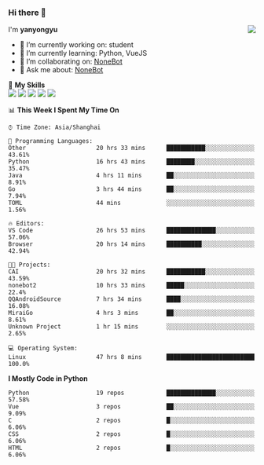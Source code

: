 ### Hi there 👋

<a href="#">
  <img align="right" src="https://github-readme-stats.vercel.app/api?username=yanyongyu&count_private=true&show_icons=true&bg_color=15,f2f7fd,E0EAFC" />
</a>

I'm **yanyongyu**

- 🔭 I’m currently working on: student
- 🌱 I’m currently learning: Python, VueJS
- 👯 I’m collaborating on: [NoneBot](https://github.com/nonebot)
- 💬 Ask me about: [NoneBot](https://github.com/nonebot)

🌟 **My Skills**  
![](https://img.shields.io/badge/-Python-3e74a2?style=flat-square&logo=Python&logoColor=fff)
![](https://img.shields.io/badge/-Vue-4fc08d?style=flat-square&logo=Vue.js&logoColor=fff)
![](https://img.shields.io/badge/-Node.js-339933?style=flat-square&logo=Node.js&logoColor=fff)
![](https://img.shields.io/badge/-Docker-2496ED?style=flat-square&logo=Docker&logoColor=fff)
![](https://img.shields.io/badge/-Linux-000000?style=flat-square&logo=Linux&logoColor=fff)

<!--START_SECTION:waka-->
📊 **This Week I Spent My Time On** 

```text
⌚︎ Time Zone: Asia/Shanghai

💬 Programming Languages: 
Other                    20 hrs 33 mins      ███████████░░░░░░░░░░░░░░   43.61% 
Python                   16 hrs 43 mins      ████████░░░░░░░░░░░░░░░░░   35.47% 
Java                     4 hrs 11 mins       ██░░░░░░░░░░░░░░░░░░░░░░░   8.91% 
Go                       3 hrs 44 mins       ██░░░░░░░░░░░░░░░░░░░░░░░   7.94% 
TOML                     44 mins             ░░░░░░░░░░░░░░░░░░░░░░░░░   1.56%

🔥 Editors: 
VS Code                  26 hrs 53 mins      ██████████████░░░░░░░░░░░   57.06% 
Browser                  20 hrs 14 mins      ██████████░░░░░░░░░░░░░░░   42.94%

🐱‍💻 Projects: 
CAI                      20 hrs 32 mins      ███████████░░░░░░░░░░░░░░   43.59% 
nonebot2                 10 hrs 33 mins      █████░░░░░░░░░░░░░░░░░░░░   22.4% 
QQAndroidSource          7 hrs 34 mins       ████░░░░░░░░░░░░░░░░░░░░░   16.08% 
MiraiGo                  4 hrs 3 mins        ██░░░░░░░░░░░░░░░░░░░░░░░   8.61% 
Unknown Project          1 hr 15 mins        ░░░░░░░░░░░░░░░░░░░░░░░░░   2.65%

💻 Operating System: 
Linux                    47 hrs 8 mins       █████████████████████████   100.0%

```

**I Mostly Code in Python** 

```text
Python                   19 repos            ██████████████░░░░░░░░░░░   57.58% 
Vue                      3 repos             ██░░░░░░░░░░░░░░░░░░░░░░░   9.09% 
C                        2 repos             █░░░░░░░░░░░░░░░░░░░░░░░░   6.06% 
CSS                      2 repos             █░░░░░░░░░░░░░░░░░░░░░░░░   6.06% 
HTML                     2 repos             █░░░░░░░░░░░░░░░░░░░░░░░░   6.06%

```



<!--END_SECTION:waka-->
